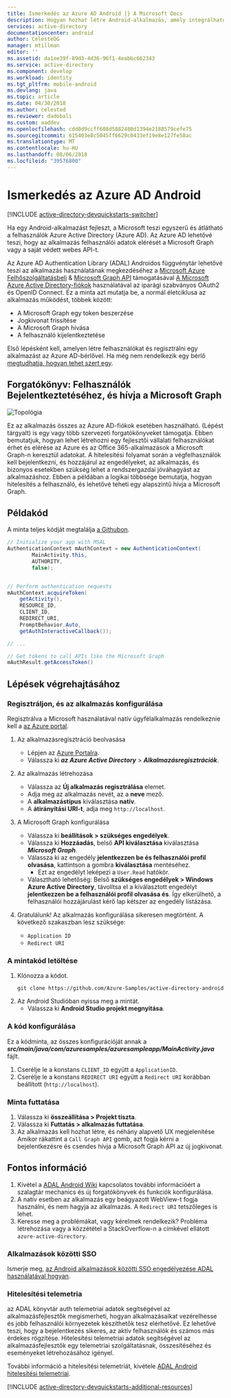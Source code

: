 ```yaml
---
title: Ismerkedés az Azure AD Android |} A Microsoft Docs
description: Hogyan hozhat létre Android-alkalmazás, amely integrálható az Azure AD-be- és a hívások Azure AD által védett API-t OAuth2.0.
services: active-directory
documentationcenter: android
author: CelesteDG
manager: mtillman
editor: ''
ms.assetid: da1ee39f-89d3-4d36-96f1-4eabbc662343
ms.service: active-directory
ms.component: develop
ms.workload: identity
ms.tgt_pltfrm: mobile-android
ms.devlang: java
ms.topic: article
ms.date: 04/30/2018
ms.author: celested
ms.reviewer: dadobali
ms.custom: aaddev
ms.openlocfilehash: cdd0d9ccff608d5882480d1394e2188579cefe75
ms.sourcegitcommit: 615403e8c5045ff6629c0433ef19e8e127fe58ac
ms.translationtype: MT
ms.contentlocale: hu-HU
ms.lasthandoff: 08/06/2018
ms.locfileid: "39576800"
---
```

# <a name="azure-ad-android-getting-started"></a>Ismerkedés az Azure AD Android
[!INCLUDE [active-directory-devquickstarts-switcher](../../../includes/active-directory-devquickstarts-switcher.md)]

Ha egy Android-alkalmazást fejleszt, a Microsoft teszi egyszerű és átlátható a felhasználók Azure Active Directory (Azure AD). Az Azure AD lehetővé teszi, hogy az alkalmazás felhasználói adatok elérését a Microsoft Graph vagy a saját védett webes API-t. 

Az Azure AD Authentication Library (ADAL) Androidos függvénytár lehetővé teszi az alkalmazás használatának megkezdéséhez a [Microsoft Azure Felhőszolgáltatásbeli](https://cloud.microsoft.com) & [Microsoft Graph API](https://graph.microsoft.io) támogatásával [ A Microsoft Azure Active Directory-fiókok](https://azure.microsoft.com/services/active-directory/) használatával az iparági szabványos OAuth2 és OpenID Connect. Ez a minta azt mutatja be, a normál életciklusa az alkalmazás működést, többek között:

* A Microsoft Graph egy token beszerzése
* Jogkivonat frissítése
* A Microsoft Graph hívása
* A felhasználó kijelentkeztetése

Első lépésként kell, amelyen létre felhasználókat és regisztrálni egy alkalmazást az Azure AD-bérlővel. Ha még nem rendelkezik egy bérlő [megtudhatja, hogyan tehet szert egy](quickstart-create-new-tenant.md).

## <a name="scenario-sign-in-users-and-call-the-microsoft-graph"></a>Forgatókönyv: Felhasználók Bejelentkeztetéséhez, és hívja a Microsoft Graph

![Topológia](./media/quickstart-v1-android/active-directory-android-topology.png)

Ez az alkalmazás összes az Azure AD-fiókok esetében használható. (Lépést tárgyalt) is egy vagy több szervezeti forgatókönyveket támogatja. Ebben bemutatjuk, hogyan lehet létrehozni egy fejlesztői vállalati felhasználókat érhet és elérése az Azure és az Office 365-alkalmazások a Microsoft Graph-n keresztül adatokat. A hitelesítési folyamat során a végfelhasználók kell bejelentkezni, és hozzájárul az engedélyeket, az alkalmazás, és bizonyos esetekben szükség lehet a rendszergazdai jóváhagyást az alkalmazáshoz. Ebben a példában a logikai többsége bemutatja, hogyan hitelesítés a felhasználó, és lehetővé teheti egy alapszintű hívja a Microsoft Graph.

## <a name="example-code"></a>Példakód

A minta teljes kódját megtalálja [a Githubon](https://github.com/Azure-Samples/active-directory-android). 

```Java
// Initialize your app with MSAL
AuthenticationContext mAuthContext = new AuthenticationContext(
        MainActivity.this, 
        AUTHORITY, 
        false);


// Perform authentication requests
mAuthContext.acquireToken(
    getActivity(), 
    RESOURCE_ID, 
    CLIENT_ID, 
    REDIRECT_URI,  
    PromptBehavior.Auto, 
    getAuthInteractiveCallback());

// ...

// Get tokens to call APIs like the Microsoft Graph
mAuthResult.getAccessToken()
```

## <a name="steps-to-run"></a>Lépések végrehajtásához

### <a name="register-and-configure-your-app"></a>Regisztráljon, és az alkalmazás konfigurálása 
Regisztrálva a Microsoft használatával natív ügyfélalkalmazás rendelkeznie kell a [az Azure portal](https://portal.azure.com). 

1. Az alkalmazásregisztráció beolvasása
    - Lépjen az [Azure Portalra](https://aad.portal.azure.com). 
    - Válassza ki ***az Azure Active Directory*** > ***Alkalmazásregisztrációk***. 

2. Az alkalmazás létrehozása
    - Válassza az **Új alkalmazás regisztrálása** elemet. 
    - Adja meg az alkalmazás nevét, az a **neve** mező. 
    - A **alkalmazástípus** kiválasztása **natív**. 
    - A **átirányítási URI-t**, adja meg `http://localhost`. 

3. A Microsoft Graph konfigurálása
    - Válassza ki **beállítások > szükséges engedélyek**.
    - Válassza ki **Hozzáadás**, belső **API kiválasztása** kiválasztása ***Microsoft Graph***. 
    - Válassza ki az engedély **jelentkezzen be és felhasználói profil olvasása**, kattintson a gombra **kiválasztása** mentéséhez. 
        - Ezt az engedélyt leképezi a `User.Read` hatókör. 
    - Választható lehetőség: Belső **szükséges engedélyek > Windows Azure Active Directory**, távolítsa el a kiválasztott engedélyt **jelentkezzen be a felhasználói profil olvasása és**. Így elkerülhető, a felhasználói hozzájárulást kérő lap kétszer az engedély listázása. 

4. Gratulálunk! Az alkalmazás konfigurálása sikeresen megtörtént. A következő szakaszban lesz szüksége:
    - `Application ID`
    - `Redirect URI`

### <a name="get-the-sample-code"></a>A mintakód letöltése

1. Klónozza a kódot.
    ```
    git clone https://github.com/Azure-Samples/active-directory-android
    ```
2. Az Android Studióban nyissa meg a mintát.
    - Válassza ki **Android Studio projekt megnyitása**.

### <a name="configure-your-code"></a>A kód konfigurálása

Ez a kódminta, az összes konfigurációját annak a ***src/main/java/com/azuresamples/azuresampleapp/MainActivity.java*** fájlt. 

1. Cserélje le a konstans `CLIENT_ID` együtt a `ApplicationID`.
2. Cserélje le a konstans `REDIRECT URI` együtt a `Redirect URI` korábban beállított (`http://localhost`). 

### <a name="run-the-sample"></a>Minta futtatása

1. Válassza ki **összeállítása > Projekt tiszta**. 
2. Válassza ki **Futtatás > alkalmazás futtatása**. 
3. Az alkalmazás kell hozhat létre, és néhány alapvető UX megjelenítése Amikor rákattint a `Call Graph API` gomb, azt fogja kérni a bejelentkezésre és csendes hívja a Microsoft Graph API az új jogkivonat. 

## <a name="important-info"></a>Fontos információ

1. Kivétel a [ADAL Android Wiki](https://github.com/AzureAD/azure-activedirectory-library-for-android/wiki) kapcsolatos további információért a szalagtár mechanics és új forgatókönyvek és funkciók konfigurálása. 
2. A natív esetben az alkalmazás egy beágyazott WebView-t fogja használni, és nem hagyja az alkalmazás. A `Redirect URI` tetszőleges is lehet. 
3. Keresse meg a problémákat, vagy kérelmek rendelkezik? Probléma létrehozása vagy a közzététel a StackOverflow-n a címkével ellátott `azure-active-directory`. 

### <a name="cross-app-sso"></a>Alkalmazások közötti SSO
Ismerje meg, [az Android alkalmazások közötti SSO engedélyezése ADAL használatával hogyan](howto-v1-enable-sso-on-android.md). 

### <a name="auth-telemetry"></a>Hitelesítési telemetria
az ADAL könyvtár auth telemetriai adatok segítségével az alkalmazásfejlesztők megismerheti, hogyan alkalmazásaikat vezérelhesse és jobb felhasználói környezetek készíthetők tesz elérhetővé. Ez lehetővé teszi, hogy a bejelentkezés sikeres, az aktív felhasználók és számos más érdekes rögzítése. Hitelesítési telemetriai adatok segítségével az alkalmazásfejlesztők egy telemetriai szolgáltatásnak, összesítéséhez és eseményeket létrehozásához igényel.

További információ a hitelesítési telemetriát, kivétele [ADAL Android hitelesítési telemetriai](https://github.com/AzureAD/azure-activedirectory-library-for-android/wiki/Telemetry). 

[!INCLUDE [active-directory-devquickstarts-additional-resources](../../../includes/active-directory-devquickstarts-additional-resources.md)]
